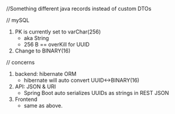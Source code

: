 //Something different
java records instead of custom DTOs

// mySQL
1. PK is currently set to varChar(256)
    - aka String
    - 256 B == overKill for UUID
2. Change to BINARY(16)

// concerns
1. backend: hibernate ORM
   - hibernate will auto convert UUID<->BINARY(16)
2. API: JSON & URI
   - Spring Boot auto serializes UUIDs as strings in REST JSON
3. Frontend
   - same as above. 